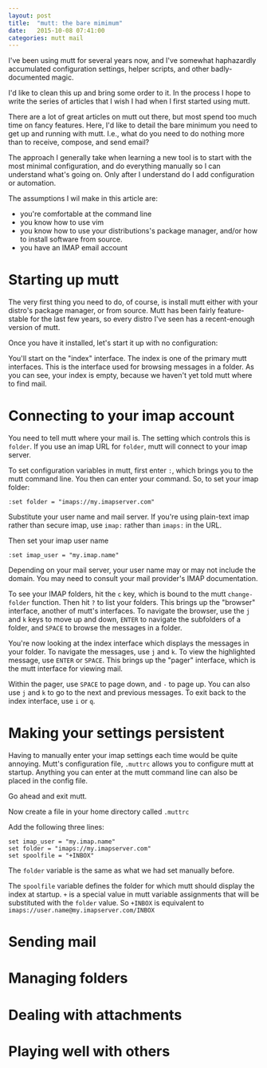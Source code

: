 ```yaml
---
layout: post
title:  "mutt: the bare mimimum"
date:   2015-10-08 07:41:00
categories: mutt mail
---
```


I've been using mutt for several years now, and I've somewhat haphazardly
accumulated configuration settings, helper scripts, and other badly-documented
magic.

I'd like to clean this up and bring some order to it.  In the process I hope to
write the series of articles that I wish I had when I first started using mutt.

There are a lot of great articles on mutt out there, but most spend too much
time on fancy features.  Here, I'd like to detail the bare minimum you need to
get up and running with mutt.  I.e., what do you need to do nothing more than to
receive, compose, and send email?

The approach I generally take when learning a new tool is to start with the most
minimal configuration, and do everything manually so I can understand what's
going on.  Only after I understand do I add configuration or automation.

The assumptions I wil make in this article are:

* you're comfortable at the command line
* you know how to use vim
* you know how to use your distributions's package manager, and/or how to install software from source.
* you have an IMAP email account

Starting up mutt
================

The very first thing you need to do, of course, is install mutt either with your
distro's package manager, or from source.  Mutt has been fairly feature-stable
for the last few years, so every distro I've seen has a recent-enough version of
mutt.

Once you have it installed, let's start it up with no configuration:

You'll start on the "index" interface.  The index is one of the primary mutt
interfaces.  This is the interface used for browsing messages in a folder.  As
you can see, your index is empty, because we haven't yet told mutt where to find
mail.

Connecting to your imap account
===============================
You need to tell mutt where your mail is.  The setting which controls
this is `folder`.  If you use an imap URL for `folder`, mutt will connect to
your imap server.

To set configuration variables in mutt, first enter `:`, which brings you to the
mutt command line.  You then can enter your command.  So, to set your imap
folder:

    :set folder = "imaps://my.imapserver.com"

Substitute your user name and mail server.  If you're using plain-text imap
rather than secure imap, use `imap:` rather than `imaps:` in the URL.

Then set your imap user name

    :set imap_user = "my.imap.name"

Depending on your mail server, your user name may or may not include the
domain.  You may need to consult your mail provider's IMAP
documentation.

To see your IMAP folders, hit the `c` key, which is bound to the mutt
`change-folder` function.  Then hit `?` to list your folders.  This brings up
the "browser" interface, another of mutt's interfaces.  To navigate the browser,
use the `j` and `k` keys to move up and down, `ENTER` to navigate the subfolders
of a folder, and `SPACE` to browse the messages in a folder.

You're now looking at the index interface which displays the messages in your
folder.  To navigate the messages, use `j` and `k`.  To view the highlighted
message, use `ENTER` or `SPACE`.   This brings up the "pager" interface, which
is the mutt interface for viewing mail.

Within the pager, use `SPACE` to page down, and `-` to page up.  You can also
use `j` and `k` to go to the next and previous messages.  To exit back to the
index interface, use `i` or `q`.

Making your settings persistent
===============================
Having to manually enter your imap settings each time would be quite annoying.
Mutt's configuration file, `.muttrc` allows you to configure mutt at startup.
Anything you can enter at the mutt command line can also be placed in the config
file.

Go ahead and exit mutt.

Now create a file in your home directory called `.muttrc`

Add the following three lines:

    set imap_user = "my.imap.name"
    set folder = "imaps://my.imapserver.com"
    set spoolfile = "+INBOX"

The `folder` variable is the same as what we had set manually before.

The `spoolfile` variable defines the folder for which mutt should display the
index at startup.  `+` is a special value in mutt variable assignments that will
be substituted with the `folder` value.  So `+INBOX` is equivalent to `imaps://user.name@my.imapserver.com/INBOX`

Sending mail
============

Managing folders
================

Dealing with attachments
========================

Playing well with others
========================





